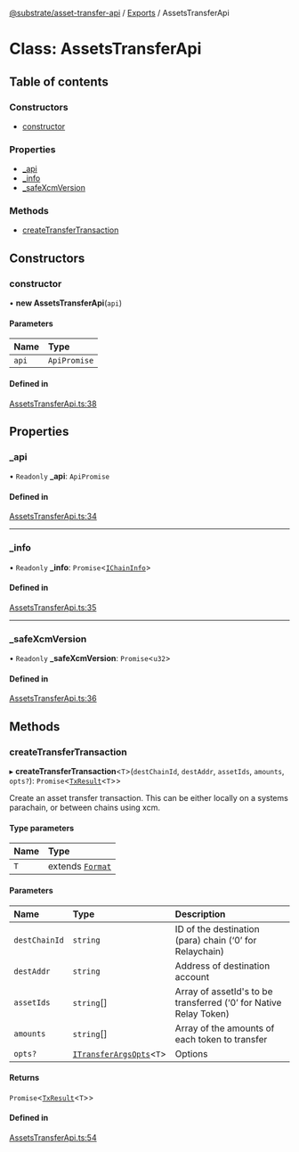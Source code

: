 [@substrate/asset-transfer-api](../README.md) / [Exports](../modules.md) / AssetsTransferApi

# Class: AssetsTransferApi

## Table of contents

### Constructors

- [constructor](AssetsTransferApi.md#constructor)

### Properties

- [\_api](AssetsTransferApi.md#_api)
- [\_info](AssetsTransferApi.md#_info)
- [\_safeXcmVersion](AssetsTransferApi.md#_safexcmversion)

### Methods

- [createTransferTransaction](AssetsTransferApi.md#createtransfertransaction)

## Constructors

### constructor

• **new AssetsTransferApi**(`api`)

#### Parameters

| Name | Type |
| :------ | :------ |
| `api` | `ApiPromise` |

#### Defined in

[AssetsTransferApi.ts:38](https://github.com/paritytech/asset-transfer-api/blob/96cf018/src/AssetsTransferApi.ts#L38)

## Properties

### \_api

• `Readonly` **\_api**: `ApiPromise`

#### Defined in

[AssetsTransferApi.ts:34](https://github.com/paritytech/asset-transfer-api/blob/96cf018/src/AssetsTransferApi.ts#L34)

___

### \_info

• `Readonly` **\_info**: `Promise`<[`IChainInfo`](../interfaces/internal_.IChainInfo.md)\>

#### Defined in

[AssetsTransferApi.ts:35](https://github.com/paritytech/asset-transfer-api/blob/96cf018/src/AssetsTransferApi.ts#L35)

___

### \_safeXcmVersion

• `Readonly` **\_safeXcmVersion**: `Promise`<`u32`\>

#### Defined in

[AssetsTransferApi.ts:36](https://github.com/paritytech/asset-transfer-api/blob/96cf018/src/AssetsTransferApi.ts#L36)

## Methods

### createTransferTransaction

▸ **createTransferTransaction**<`T`\>(`destChainId`, `destAddr`, `assetIds`, `amounts`, `opts?`): `Promise`<[`TxResult`](../interfaces/internal_.TxResult.md)<`T`\>\>

Create an asset transfer transaction. This can be either locally on a systems parachain,
or between chains using xcm.

#### Type parameters

| Name | Type |
| :------ | :------ |
| `T` | extends [`Format`](../modules/internal_.md#format) |

#### Parameters

| Name | Type | Description |
| :------ | :------ | :------ |
| `destChainId` | `string` | ID of the destination (para) chain (‘0’ for Relaychain) |
| `destAddr` | `string` | Address of destination account |
| `assetIds` | `string`[] | Array of assetId's to be transferred (‘0’ for Native Relay Token) |
| `amounts` | `string`[] | Array of the amounts of each token to transfer |
| `opts?` | [`ITransferArgsOpts`](../interfaces/internal_.ITransferArgsOpts.md)<`T`\> | Options |

#### Returns

`Promise`<[`TxResult`](../interfaces/internal_.TxResult.md)<`T`\>\>

#### Defined in

[AssetsTransferApi.ts:54](https://github.com/paritytech/asset-transfer-api/blob/96cf018/src/AssetsTransferApi.ts#L54)

